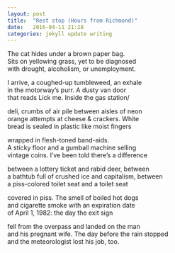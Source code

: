 ```yaml
---
layout: post
title:  "Rest stop (Hours from Richmond)"
date:   2016-04-11 21:28
categories: jekyll update writing
---
```

The cat hides under a brown paper bag.  
Sits on yellowing grass, yet to be diagnosed  
with drought, alcoholism, or unemployment.  

I arrive, a coughed-up tumbleweed, an exhale  
in the motorway’s purr. A dusty van door  
that reads Lick me. Inside the gas station/  

deli, crumbs of air pile between aisles of neon  
orange attempts at cheese & crackers. White  
bread is sealed in plastic like moist fingers  

wrapped in flesh-toned band-aids.  
A sticky floor and a gumball machine selling  
vintage coins. I’ve been told there’s a difference  

between a lottery ticket and rabid deer, between  
a bathtub full of crushed ice and capitalism, between  
a piss-colored toilet seat and a toilet seat  

covered in piss. The smell of boiled hot dogs  
and cigarette smoke with an expiration date  
of April 1, 1982: the day the exit sign  

fell from the overpass and landed on the man  
and his pregnant wife. The day before the rain stopped  
and the meteorologist lost his job, too.  